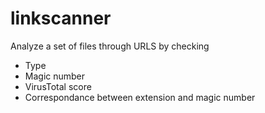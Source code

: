 # linkscanner

Analyze a set of files through URLS by checking
- Type
- Magic number
- VirusTotal score
- Correspondance between extension and magic number
